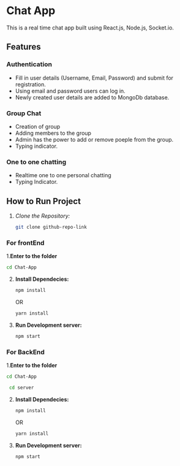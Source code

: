 # Chat App

This is a real time chat app built using React.js, Node.js, Socket.io.

## Features

### Authentication

- Fill in user details (Username, Email, Password) and submit for registration.
- Using email and password users can log in.
- Newly created user details are added to MongoDb database.
  
  
### Group Chat

- Creation of group
- Adding members to the group
- Admin has the power to add or remove poeple from the group.
- Typing indicator.

### One to one chatting

- Realtime one to one personal chatting
- Typing Indicator.


## How to Run Project

1. *Clone the Repository:*
   ```bash
   git clone github-repo-link
   ```
### For frontEnd
1.**Enter to the folder**
   ```bash
   cd Chat-App
   ```
2. **Install Dependecies:**
   ```bash
   npm install
   ```
   OR
   ```bash
   yarn install
   ```
3. **Run Development server:**
   ```bash
   npm start
      ```
### For BackEnd
1.**Enter to the folder**
   ```bash
   cd Chat-App
   ```
  ```bash
   cd server
   ```
2. **Install Dependecies:**
   ```bash
   npm install
   ```
   OR
   ```bash
   yarn install
   ```
3. **Run Development server:**
   ```bash
   npm start
   ```
